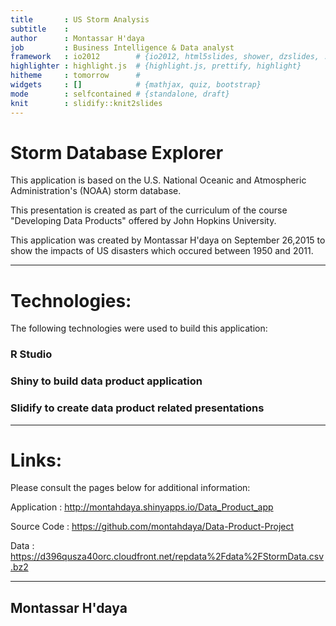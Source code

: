 ```yaml
---
title       : US Storm Analysis
subtitle    : 
author      : Montassar H'daya
job         : Business Intelligence & Data analyst
framework   : io2012        # {io2012, html5slides, shower, dzslides, ...}
highlighter : highlight.js  # {highlight.js, prettify, highlight}
hitheme     : tomorrow      # 
widgets     : []            # {mathjax, quiz, bootstrap}
mode        : selfcontained # {standalone, draft}
knit        : slidify::knit2slides
---
```

# Storm Database Explorer

This application is based on the U.S. National Oceanic and Atmospheric Administration's (NOAA) storm database.

This presentation is created as part of the curriculum of the course "Developing Data Products" offered by John Hopkins University. 

This application was created by Montassar H'daya on September 26,2015 to show the impacts of US disasters which occured between 1950 and 2011.

---
# Technologies: 
The following technologies were used to build this application:

### R Studio
### Shiny to build data product application
### Slidify to create data product related presentations

---  
# Links:
Please consult the pages below for additional information:

Application : http://montahdaya.shinyapps.io/Data_Product_app

Source Code : https://github.com/montahdaya/Data-Product-Project

Data : https://d396qusza40orc.cloudfront.net/repdata%2Fdata%2FStormData.csv.bz2

---
Montassar H'daya 
---



